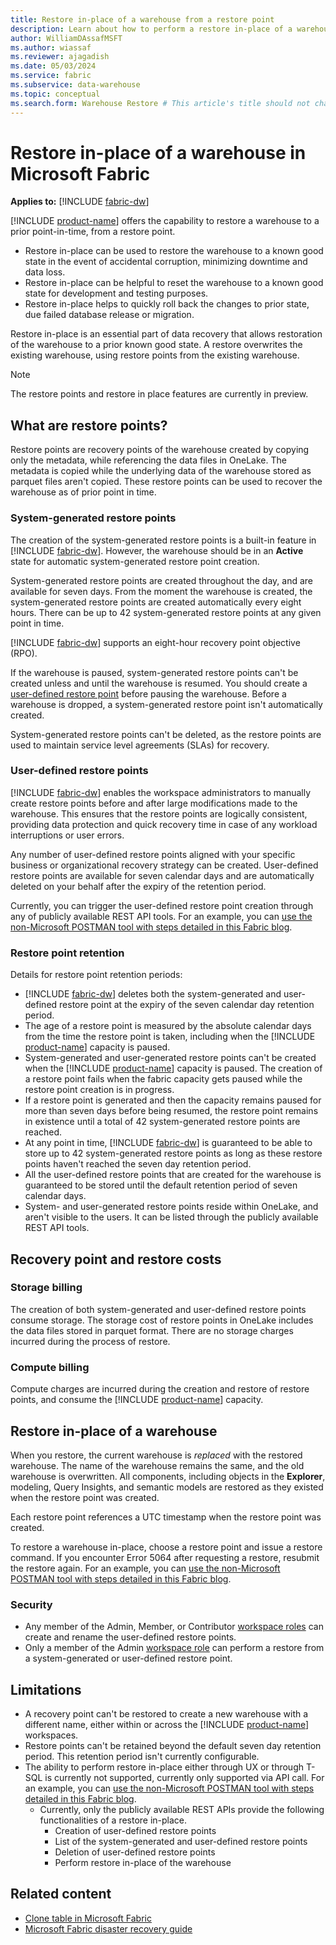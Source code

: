 ```yaml
---
title: Restore in-place of a warehouse from a restore point
description: Learn about how to perform a restore in-place of a warehouse in Microsoft Fabric.
author: WilliamDAssafMSFT
ms.author: wiassaf
ms.reviewer: ajagadish
ms.date: 05/03/2024
ms.service: fabric
ms.subservice: data-warehouse
ms.topic: conceptual
ms.search.form: Warehouse Restore # This article's title should not change. If so, contact engineering.
---
```

# Restore in-place of a warehouse in Microsoft Fabric

**Applies to:** [!INCLUDE [fabric-dw](includes/applies-to-version/fabric-dw.md)]

[!INCLUDE [product-name](../includes/product-name.md)] offers the capability to restore a warehouse to a prior point-in-time, from a restore point.

- Restore in-place can be used to restore the warehouse to a known good state in the event of accidental corruption, minimizing downtime and data loss.
- Restore in-place can be helpful to reset the warehouse to a known good state for development and testing purposes.
- Restore in-place helps to quickly roll back the changes to prior state, due failed database release or migration.

Restore in-place is an essential part of data recovery that allows restoration of the warehouse to a prior known good state. A restore overwrites the existing warehouse, using restore points from the existing warehouse.

> [!NOTE]
> The restore points and restore in place features are currently in preview.

## What are restore points?

Restore points are recovery points of the warehouse created by copying only the metadata, while referencing the data files in OneLake. The metadata is copied while the underlying data of the warehouse stored as parquet files aren't copied. These restore points can be used to recover the warehouse as of prior point in time.

### System-generated restore points

The creation of the system-generated restore points is a built-in feature in [!INCLUDE [fabric-dw](includes/fabric-dw.md)]. However, the warehouse should be in an **Active** state for automatic system-generated restore point creation.

System-generated restore points are created throughout the day, and are available for seven days. From the moment the warehouse is created, the system-generated restore points are created automatically every eight hours. There can be up to 42 system-generated restore points at any given point in time.

[!INCLUDE [fabric-dw](includes/fabric-dw.md)] supports an eight-hour recovery point objective (RPO).

<!-- To see when the last restore point started, execute the following query on your warehouse via the [Fabric portal SQL query editor](sql-query-editor.md). Refer to the top (most recent) row. -->

If the warehouse is paused, system-generated restore points can't be created unless and until the warehouse is resumed. You should create a [user-defined restore point](#user-defined-restore-points) before pausing the warehouse. Before a warehouse is dropped, a system-generated restore point isn't automatically created.

System-generated restore points can't be deleted, as the restore points are used to maintain service level agreements (SLAs) for recovery.

### User-defined restore points

[!INCLUDE [fabric-dw](includes/fabric-dw.md)] enables the workspace administrators to manually create restore points before and after large modifications made to the warehouse. This ensures that the restore points are logically consistent, providing data protection and quick recovery time in case of any workload interruptions or user errors.

Any number of user-defined restore points aligned with your specific business or organizational recovery strategy can be created. User-defined restore points are available for seven calendar days and are automatically deleted on your behalf after the expiry of the retention period.

Currently, you can trigger the user-defined restore point creation through any of publicly available REST API tools. <!-- For an example, see the tutorial [Create user-defined restore points](tutorial-restore-in-place-warehouse.md#create-user-defined-restore-points). --> For an example, you can [use the non-Microsoft POSTMAN tool with steps detailed in this Fabric blog](https://blog.fabric.microsoft.com/blog/the-art-of-data-warehouse-recovery-within-microsoft-fabric/).

### Restore point retention

Details for restore point retention periods:

- [!INCLUDE [fabric-dw](includes/fabric-dw.md)] deletes both the system-generated and user-defined restore point at the expiry of the seven calendar day retention period.
- The age of a restore point is measured by the absolute calendar days from the time the restore point is taken, including when the [!INCLUDE [product-name](../includes/product-name.md)] capacity is paused.
- System-generated and user-generated restore points can't be created when the [!INCLUDE [product-name](../includes/product-name.md)] capacity is paused. The creation of a restore point fails when the fabric capacity gets paused while the restore point creation is in progress.
- If a restore point is generated and then the capacity remains paused for more than seven days before being resumed, the restore point remains in existence until a total of 42 system-generated restore points are reached.
- At any point in time, [!INCLUDE [fabric-dw](includes/fabric-dw.md)] is guaranteed to be able to store up to 42 system-generated restore points as long as these restore points haven't reached the seven day retention period.
- All the user-defined restore points that are created for the warehouse is guaranteed to be stored until the default retention period of seven calendar days.
- System- and user-generated restore points reside within OneLake, and aren't visible to the users. It can be listed through the publicly available REST API tools.

## Recovery point and restore costs

### Storage billing

The creation of both system-generated and user-defined restore points consume storage. The storage cost of restore points in OneLake includes the data files stored in parquet format. There are no storage charges incurred during the process of restore.

### Compute billing

Compute charges are incurred during the creation and restore of restore points, and consume the [!INCLUDE [product-name](../includes/product-name.md)] capacity.

## Restore in-place of a warehouse

When you restore, the current warehouse is *replaced* with the restored warehouse. The name of the warehouse remains the same, and the old warehouse is overwritten. All components, including objects in the **Explorer**, modeling, Query Insights, and semantic models are restored as they existed when the restore point was created.

Each restore point references a UTC timestamp when the restore point was created.

To restore a warehouse in-place, choose a restore point and issue a restore command. If you encounter Error 5064 after requesting a restore, resubmit the restore again. For an example, you can [use the non-Microsoft POSTMAN tool with steps detailed in this Fabric blog](https://blog.fabric.microsoft.com/blog/the-art-of-data-warehouse-recovery-within-microsoft-fabric/). 

### Security

- Any member of the Admin, Member, or Contributor [workspace roles](workspace-roles.md) can create and rename the user-defined restore points.
- Only a member of the Admin [workspace role](workspace-roles.md) can perform a restore from a system-generated or user-defined restore point.

## Limitations

- A recovery point can't be restored to create a new warehouse with a different name, either within or across the [!INCLUDE [product-name](../includes/product-name.md)] workspaces.
- Restore points can't be retained beyond the default seven day retention period. This retention period isn't currently configurable.
- The ability to perform restore in-place either through UX or through T-SQL is currently not supported, currently only supported via API call. <!-- For an example, see [Tutorial: Restore a Warehouse using REST API in Microsoft Fabric](tutorial-restore-in-place-warehouse.md). --> For an example, you can [use the non-Microsoft POSTMAN tool with steps detailed in this Fabric blog](https://blog.fabric.microsoft.com/blog/the-art-of-data-warehouse-recovery-within-microsoft-fabric/).
    - Currently, only the publicly available REST APIs provide the following functionalities of a restore in-place.
        - Creation of user-defined restore points
        - List of the system-generated and user-defined restore points
        - Deletion of user-defined restore points
        - Perform restore in-place of the warehouse

## Related content

- [Clone table in Microsoft Fabric](clone-table.md)
- [Microsoft Fabric disaster recovery guide](../security/disaster-recovery-guide.md)
